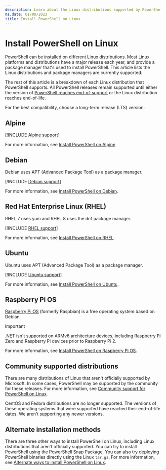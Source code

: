 ```yaml
---
description: Learn about the Linux distributions supported by PowerShell.
ms.date: 01/09/2023
title: Install PowerShell on Linux
---
```

# Install PowerShell on Linux

PowerShell can be installed on different Linux distributions. Most Linux platforms and distributions
have a major release each year, and provide a package manager that's used to install PowerShell.
This article lists the Linux distributions and package managers are currently supported.

The rest of this article is a breakdown of each Linux distribution that PowerShell supports. All
PowerShell releases remain supported until either the version of
[PowerShell reaches end-of-support][05] or the Linux distribution reaches end-of-life.

For the best compatibility, choose a long-term release (LTS) version.

## Alpine

[!INCLUDE [Alpine support][01]]

For more information, see [Install PowerShell on Alpine][13].

## Debian

Debian uses APT (Advanced Package Tool) as a package manager.

[!INCLUDE [Debian support][02]]

For more information, see [Install PowerShell on Debian][14].

## Red Hat Enterprise Linux (RHEL)

RHEL 7 uses yum and RHEL 8 uses the dnf package manager.

[!INCLUDE [RHEL support][03]]

For more information, see [Install PowerShell on RHEL][17].

## Ubuntu

Ubuntu uses APT (Advanced Package Tool) as a package manager.

[!INCLUDE [Ubuntu support][04]]

For more information, see [Install PowerShell on Ubuntu][18].

## Raspberry Pi OS

[Raspberry Pi OS][12] (formerly Raspbian) is a free operating system based on Debian.

> [!IMPORTANT]
> .NET isn't supported on ARMv6 architecture devices, including Raspberry Pi Zero and Raspberry Pi
> devices prior to Raspberry Pi 2.

For more information, see [Install PowerShell on Raspberry Pi OS][16].

## Community supported distributions

There are many distributions of Linux that aren't officially supported by Microsoft. In some cases,
PowerShell may be supported by the community for these releases. For more information, see
[Community support for PowerShell on Linux][06].

CentOS and Fedora distributions are no longer supported. The versions of these operating systems
that were supported have reached their end-of-life dates. We aren't supporting any newer versions.

## Alternate installation methods

There are three other ways to install PowerShell on Linux, including Linux distributions that aren't
officially supported. You can try to install PowerShell using the PowerShell Snap Package. You can
also try deploying PowerShell binaries directly using the Linux `tar.gz`. For more information, see
[Alternate ways to install PowerShell on Linux][15].

<!-- link references -->
[01]: ../../includes/alpine-support.md
[02]: ../../includes/debian-support.md
[03]: ../../includes/rhel-support.md
[04]: ../../includes/ubuntu-support.md
[05]: ../PowerShell-Support-Lifecycle.md
[06]: community-support.md
[12]: https://www.raspberrypi.org/documentation/installation/installing-images/README.md
[13]: install-alpine.md
[14]: install-debian.md
[15]: install-other-linux.md
[16]: install-raspbian.md
[17]: install-rhel.md
[18]: install-ubuntu.md
